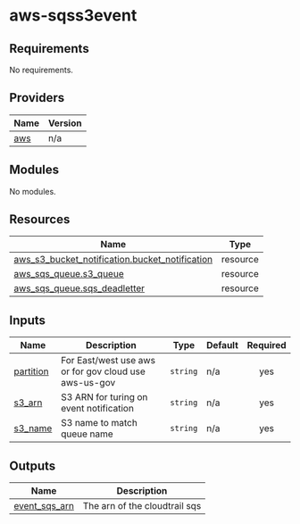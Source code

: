 # aws-sqss3event

<!-- BEGINNING OF PRE-COMMIT-TERRAFORM DOCS HOOK -->
## Requirements

No requirements.

## Providers

| Name | Version |
|------|---------|
| <a name="provider_aws"></a> [aws](#provider\_aws) | n/a |

## Modules

No modules.

## Resources

| Name | Type |
|------|------|
| [aws_s3_bucket_notification.bucket_notification](https://registry.terraform.io/providers/hashicorp/aws/latest/docs/resources/s3_bucket_notification) | resource |
| [aws_sqs_queue.s3_queue](https://registry.terraform.io/providers/hashicorp/aws/latest/docs/resources/sqs_queue) | resource |
| [aws_sqs_queue.sqs_deadletter](https://registry.terraform.io/providers/hashicorp/aws/latest/docs/resources/sqs_queue) | resource |

## Inputs

| Name | Description | Type | Default | Required |
|------|-------------|------|---------|:--------:|
| <a name="input_partition"></a> [partition](#input\_partition) | For East/west use aws or for gov cloud use aws-us-gov | `string` | n/a | yes |
| <a name="input_s3_arn"></a> [s3\_arn](#input\_s3\_arn) | S3 ARN for turing on event notification | `string` | n/a | yes |
| <a name="input_s3_name"></a> [s3\_name](#input\_s3\_name) | S3 name to match queue name | `string` | n/a | yes |

## Outputs

| Name | Description |
|------|-------------|
| <a name="output_event_sqs_arn"></a> [event\_sqs\_arn](#output\_event\_sqs\_arn) | The arn of the cloudtrail sqs |
<!-- END OF PRE-COMMIT-TERRAFORM DOCS HOOK -->
